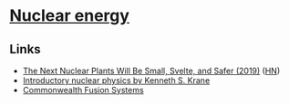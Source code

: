 # [Nuclear energy](https://en.wikipedia.org/wiki/Nuclear_power)

## Links

- [The Next Nuclear Plants Will Be Small, Svelte, and Safer (2019)](https://www.wired.com/story/the-next-nuclear-plants-will-be-small-svelte-and-safer/) ([HN](https://news.ycombinator.com/item?id=21787051))
- [Introductory nuclear physics by Kenneth S. Krane](https://faculty.kfupm.edu.sa/PHYS/aanaqvi/Introductory-Nuclear-Physics-new-Krane.pdf)
- [Commonwealth Fusion Systems](https://cfs.energy/)